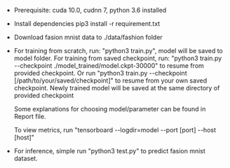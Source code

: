 - Prerequisite: cuda 10.0, cudnn 7, python 3.6 installed
- Install dependencies 
  pip3 install -r requirement.txt 
- Download fasion mnist data to ./data/fashion folder
- For training from scratch, run: "python3 train.py", model will be saved to model folder.
  For training from saved checkpoint, run: "python3 train.py --checkpoint ./model_trained/model.ckpt-30000" to resume from provided checkpoint. Or run "python3 train.py --checkpoint [/path/to/your/saved/checkpoint]" to resume from your own saved checkpoint. Newly trained model will be saved at the same directory of provided checkpoint
  
  Some explanations for choosing model/parameter can be found in Report file.
  
  To view metrics, run "tensorboard --logdir=model --port [port] --host [host]"
- For inference, simple run "python3 test.py" to predict fasion mnist dataset. 
